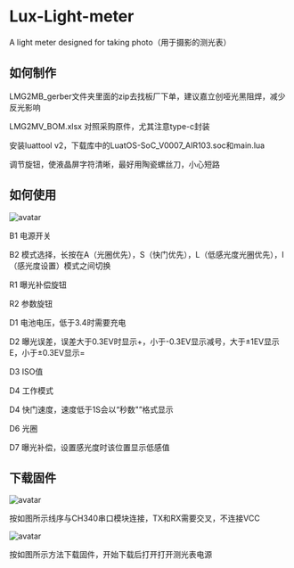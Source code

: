 # Lux-Light-meter
A light meter designed for taking photo（用于摄影的测光表）

## 如何制作

LMG2MB_gerber文件夹里面的zip去找板厂下单，建议嘉立创哑光黑阻焊，减少反光影响

LMG2MV_BOM.xlsx 对照采购原件，尤其注意type-c封装

安装luattool v2，下载库中的LuatOS-SoC_V0007_AIR103.soc和main.lua

调节旋钮，使液晶屏字符清晰，最好用陶瓷螺丝刀，小心短路

## 如何使用
![avatar](https://github.com/Timo-AL/Luxer-Light-meter/raw/master/picture/F.jpg)

B1 电源开关

B2 模式选择，长按在A（光圈优先），S（快门优先），L（低感光度光圈优先），I（感光度设置）模式之间切换

R1 曝光补偿旋钮

R2 参数旋钮

D1 电池电压，低于3.4时需要充电

D2 曝光误差，误差大于0.3EV时显示+，小于-0.3EV显示减号，大于±1EV显示E，小于±0.3EV显示=

D3 ISO值

D4 工作模式

D4 快门速度，速度低于1S会以“秒数"”格式显示

D6 光圈

D7 曝光补偿，设置感光度时该位置显示低感值


## 下载固件

![avatar](https://github.com/Timo-AL/Luxer-Light-meter/raw/master/picture/B.jpg)

按如图所示线序与CH340串口模块连接，TX和RX需要交叉，不连接VCC

![avatar](https://github.com/Timo-AL/Luxer-Light-meter/raw/master/picture/D.png)

按如图所示方法下载固件，开始下载后打开打开测光表电源
